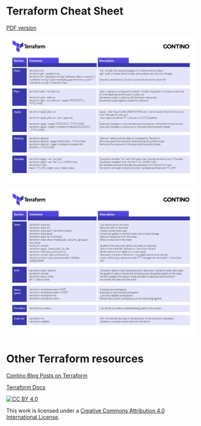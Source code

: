 
# Terraform Cheat Sheet

[PDF version](https://github.com/contino/terraform-cheatsheet/raw/master/resources/terraform_cheatsheet.pdf)

![](resources/terraform_cheatsheet_1.png)

![](resources/terraform_cheatsheet_2.png)

# Other Terraform resources

[Contino Blog Posts on Terraform](https://www.contino.io/insights/topic/terraform)

[Terraform Docs](https://www.terraform.io/docs/index.html)

[![CC BY 4.0][cc-by-shield]][cc-by]

This work is licensed under a [Creative Commons Attribution 4.0 International
License][cc-by].


[cc-by]: http://creativecommons.org/licenses/by/4.0/
[cc-by-image]: https://i.creativecommons.org/l/by/4.0/88x31.png
[cc-by-shield]: https://img.shields.io/badge/License-CC%20BY%204.0-lightgrey.svg


